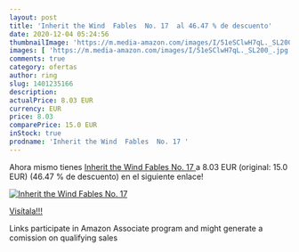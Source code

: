 ```yaml
---
layout: post
title: 'Inherit the Wind  Fables  No. 17  al 46.47 % de descuento'
date: 2020-12-04 05:24:56
thumbnailImage: 'https://m.media-amazon.com/images/I/51eSClwH7qL._SL200_.jpg'
images: [ 'https://m.media-amazon.com/images/I/51eSClwH7qL._SL200_.jpg' ]
comments: true
category: ofertas
author: ring
slug: 1401235166
description:
actualPrice: 8.03 EUR
currency: EUR
price: 8.03
comparePrice: 15.0 EUR
inStock: true
prodname: 'Inherit the Wind  Fables  No. 17 '
---
```


Ahora mismo tienes [Inherit the Wind  Fables  No. 17 ](https://www.amazon.es/dp/1401235166/?tag=tolees-21) a 8.03 EUR (original: 15.0 EUR) (46.47 %  de descuento) en el siguiente enlace!

[![Inherit the Wind  Fables  No. 17 ](https://m.media-amazon.com/images/I/51eSClwH7qL._SL200_.jpg)](https://www.amazon.es/dp/1401235166/?tag=tolees-21)

[Visítala!!!](https://www.amazon.es/dp/1401235166/?tag=tolees-21)

Links participate in Amazon Associate program and might generate a comission on qualifying sales
